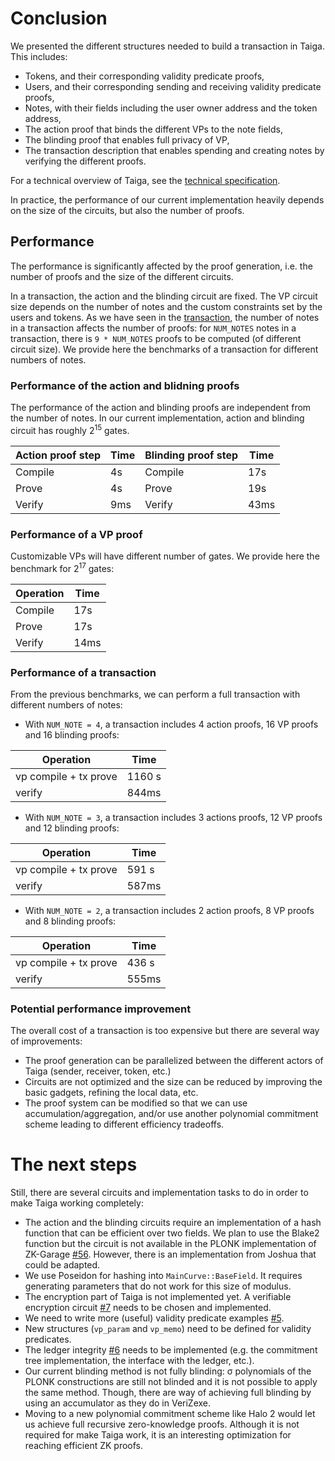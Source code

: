 # Conclusion

We presented the different structures needed to build a transaction in Taiga. This includes:
* Tokens, and their corresponding validity predicate proofs,
* Users, and their corresponding sending and receiving validity predicate proofs,
* Notes, with their fields including the user owner address and the token address,
* The action proof that binds the different VPs to the note fields,
* The blinding proof that enables full privacy of VP,
* The transaction description that enables spending and creating notes by verifying the different proofs.

For a technical overview of Taiga, see the [technical specification](spec.md).

In practice, the performance of our current implementation heavily depends on the size of the circuits, but also the number of proofs.

## Performance
The performance is significantly affected by the proof generation, i.e. the number of proofs and the size of the different circuits.

In a transaction, the action and the blinding circuit are fixed. The VP circuit size depends on the number of notes and the custom constraints set by the users and tokens.
As we have seen in the [transaction](/book/src/transaction.md), the number of notes in a transaction affects the number of proofs: for `NUM_NOTES` notes in a transaction, there is `9 * NUM_NOTES` proofs to be computed (of different circuit size).
We provide here the benchmarks of a transaction for different numbers of notes.

### Performance of the action and blidning proofs
The performance of the action and blinding proofs are independent from the number of notes. In our current implementation, action and blinding circuit has roughly $2^{15}$ gates.

|Action proof step|Time|Blinding proof step|Time|
|-|-|-|-|
|Compile|4s|Compile|17s|
|Prove|4s|Prove|19s|
|Verify|9ms|Verify|43ms|

### Performance of a VP proof
Customizable VPs will have different number of gates. We provide here the benchmark for $2^{17}$ gates:

|Operation |Time|
|-|-|
|Compile|17s|
|Prove|17s|
|Verify|14ms|

### Performance of a transaction

From the previous benchmarks, we can perform a full transaction with different numbers of notes:
* With `NUM_NOTE = 4`, a transaction includes 4 action proofs, 16 VP proofs and 16 blinding proofs:

|Operation |Time|
|-|-|
|vp compile + tx prove|1160 s|
|verify|844ms|

* With `NUM_NOTE = 3`, a transaction includes 3 actions proofs, 12 VP proofs and 12 blinding proofs:

|Operation |Time|
|-|-|
|vp compile + tx prove|591 s|
|verify|587ms|

* With `NUM_NOTE = 2`, a transaction includes 2 action proofs, 8 VP proofs and 8 blinding proofs:

|Operation |Time|
|-|-|
|vp compile + tx prove|436 s|
|verify| 555ms|


### Potential performance improvement
The overall cost of a transaction is too expensive but there are several way of improvements:
* The proof generation can be parallelized between the different actors of Taiga (sender, receiver, token, etc.)
* Circuits are not optimized and the size can be reduced by improving the basic gadgets, refining the local data, etc.
* The proof system can be modified so that we can use accumulation/aggregation, and/or use another polynomial commitment scheme leading to different efficiency tradeoffs.

# The next steps
Still, there are several circuits and implementation tasks to do in order to make Taiga working completely:
* The action and the blinding circuits require an implementation of a hash function that can be efficient over two fields. We plan to use the Blake2 function but the circuit is not available in the PLONK implementation of ZK-Garage [#56](https://github.com/anoma/taiga/issues/56). However, there is an implementation from Joshua that could be adapted.
* We use Poseidon for hashing into `MainCurve::BaseField`. It requires generating parameters that do not work for this size of modulus.
* The encryption part of Taiga is not implemented yet. A verifiable encryption circuit [#7](https://github.com/anoma/taiga/issues/7) needs to be chosen and implemented.
* We need to write more (useful) validity predicate examples [#5](https://github.com/anoma/taiga/issues/5).
* New structures (`vp_param` and `vp_memo`) need to be defined for validity predicates.
* The ledger integrity [#6](https://github.com/anoma/taiga/issues/6) needs to be implemented (e.g. the commitment tree implementation, the interface with the ledger, etc.).
* Our current blinding method is not fully blinding: σ polynomials of the PLONK constructions are still not blinded and it is not possible to apply the same method. Though, there are way of achieving full blinding by using an accumulator as they do in VeriZexe.
* Moving to a new polynomial commitment scheme like Halo 2 would let us achieve full recursive zero-knowledge proofs. Although it is not required for make Taiga work, it is an interesting optimization for reaching efficient ZK proofs.